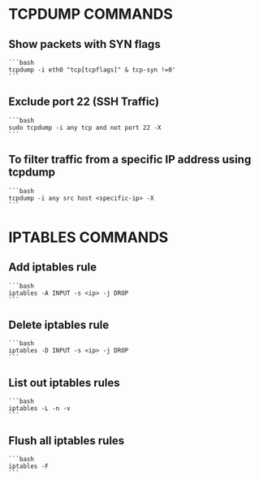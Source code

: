 # TCPDUMP COMMANDS

## Show packets with SYN flags
    ```bash
    tcpdump -i eth0 "tcp[tcpflags]" & tcp-syn !=0'
    ```

## Exclude port 22 (SSH Traffic)
    ```bash
    sudo tcpdump -i any tcp and not port 22 -X
    ```

## To filter traffic from a specific IP address using tcpdump
    ```bash
    tcpdump -i any src host <specific-ip> -X
    ```

# IPTABLES COMMANDS

## Add iptables rule
    ```bash
    iptables -A INPUT -s <ip> -j DROP
    ```

## Delete iptables rule
    ```bash
    iptables -D INPUT -s <ip> -j DROP
    ```

## List out iptables rules
    ```bash
    iptables -L -n -v
    ```

## Flush all iptables rules
    ```bash
    iptables -F
    ```
